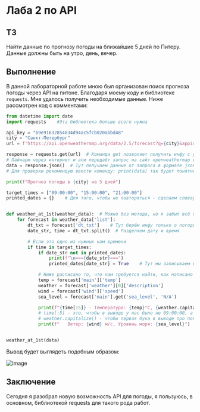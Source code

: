 # Лаба 2 по API
## ТЗ 
Найти данные по прогнозу погоды на ближайшие 5 дней по Питеру. Данные должны быть на утро, день, вечер.
## Выполнение
В данной лабораторной работе мною был организован поиск прогноза погоды через API на питоне. Благодаря моему коду и библиотеке `requests`. Мне удалось получить необходимые данные. Ниже рассмотрен код с комментами: 
```py
from datetime import date
import requests    #Эта библиотека больше всего нужна

api_key = "b9e91632854834d94ac5fcb020abbd48"
city = "Санкт-Петербург"
url = f'https://api.openweathermap.org/data/2.5/forecast?q={city}&appid={api_key}&units=metric&lang=ru'

response = requests.get(url)  # Команда get позволяет получить инфу с указанного URL адреса.
# Пайчарм через интернет и апи передаёт запрос на сайт openweathermap и оттуда получается ответ
data = response.json()  # Тут получаем данные от запроса в формате json
# Для проверки рекомендую ввести команду: print(data) так будет понятнее какую инфу доставать в дальнейшем

print(f"Прогноз погоды в {city} на 5 дней")

target_times = ["09:00:00", "15:00:00", "21:00:00"]
printed_dates = {}    # Для того, чтобы не повторяться - сделаем словарь, в дальнейшем он понадобится для того, чтобы некоторые наши данные не повторялись


def weather_at_1st(weather_data):  # Можно без метода, но я забыл всё про прогу, поэтому - пускай будет.
    for forecast in weather_data['list']:    
        dt_txt = forecast['dt_txt']    # Тут берём инфу только о погоде днём из списка data
        date_str, time = dt_txt.split()  # Разделяем дату и время

        # Если это одно из нужных нам времени
        if time in target_times:
            if date_str not in printed_dates:
                print(f"\n==={date_str}===")
                printed_dates[date_str] = True    # Тут мы записываем в нашем случае дни, чтобы они не повторялись. 

            # Ниже расписано то, что нам требуется найти, как написано ранее - мы из json файла вынимаем то, что нам нужно по погоде.
            temp = forecast['main']['temp']
            weather = forecast['weather'][0]['description']
            wind = forecast['wind']['speed']
            sea_level = forecast['main'].get('sea_level', 'N/A')

            print(f"{time[:5]} - Температура: {temp}°C, {weather.capitalize()}")
            # time[:5] - это, чтобы в выводе у нас было не 09:00:00, а 09:00
            # weather.capitalize() - чтобы первая бука в выводе про погоду была заглавной
            print(f"   Ветер: {wind} м/с, Уровень моря: {sea_level}")


weather_at_1st(data)
```
Вывод будет выглядеть подобным образом:

![image](https://github.com/user-attachments/assets/b02a1a8b-28c7-42ce-9c53-0de67f01d7a2)

## Заключение
Сегодня я разобрал новую возможность API для погоды, я пользуюсь, в основном, библиотекой requests для такого рода работ.
